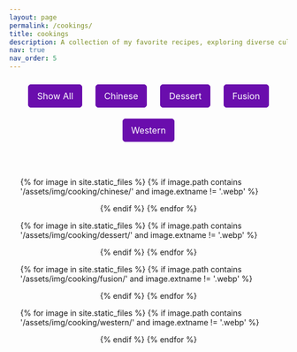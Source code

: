 ```yaml
---
layout: page
permalink: /cookings/
title: cookings
description: A collection of my favorite recipes, exploring diverse culinary traditions from around the world, including Chinese, Western, fusion, and desserts.
nav: true
nav_order: 5
---
```


<style>
  /* Category Selection Styling */
  #category-selection {
    text-align: center;
    margin-bottom: 20px;
  }

  .filter-btn {
    padding: 10px 15px;
    margin: 10px;
    font-size: 1rem;
    font-family: var(--font-sans-serif); /* Match al-folio font */
    background-color: #6a0dad; /* Set to a purple color */
    color: white; /* Keep text color white */
    border: 1px solid #6a0dad; /* Border to match the button background */
    border-radius: 5px;
    cursor: pointer;
    transition: background-color 0.3s;
  }

  .filter-btn:hover {
    background-color: #5e0bb0; /* Slightly darker purple on hover */
    color: white; /* Keep the text white on hover */
  }

  /* Image Gallery Styling */
  .gallery {
    display: flex;
    flex-wrap: wrap;
    justify-content: space-evenly;
    padding: 20px;
  }

  .filter {
    display: none; /* Hide all images by default */
    margin: 20px;
    text-align: center;
  }

  .filter img {
    width: 280px;
    height: auto;
    border-radius: 10px;
    box-shadow: 0 4px 8px rgba(0, 0, 0, 0.1);
    transition: transform 0.2s ease-in-out, box-shadow 0.2s ease-in-out;
  }

  .filter img:hover {
    transform: scale(1.05); /* Slight zoom effect */
    box-shadow: 0 8px 16px rgba(0, 0, 0, 0.2); /* Stronger shadow */
  }
</style>

<!-- Selection Bar -->
<div id="category-selection">
  <button class="filter-btn" onclick="filterSelection('all')">Show All</button>
  <button class="filter-btn" onclick="filterSelection('chinese')">Chinese</button>
  <button class="filter-btn" onclick="filterSelection('dessert')">Dessert</button>
  <button class="filter-btn" onclick="filterSelection('fusion')">Fusion</button>
  <button class="filter-btn" onclick="filterSelection('western')">Western</button>
</div>

<!-- Image Gallery -->
<div class="gallery">

  <!-- Loop for Chinese Category -->

{% for image in site.static_files %}
{% if image.path contains '/assets/img/cooking/chinese/' and image.extname != '.webp' %}

  <div class="filter chinese">
    <img src="{{ image.path }}" alt="Chinese Dish" width="300px">
  </div>
  {% endif %}
{% endfor %}

<!-- Loop for Dessert Category -->

{% for image in site.static_files %}
{% if image.path contains '/assets/img/cooking/dessert/' and image.extname != '.webp' %}

  <div class="filter dessert">
    <img src="{{ image.path }}" alt="Dessert" width="300px">
  </div>
  {% endif %}
{% endfor %}

<!-- Loop for Fusion Category -->

{% for image in site.static_files %}
{% if image.path contains '/assets/img/cooking/fusion/' and image.extname != '.webp' %}

  <div class="filter fusion">
    <img src="{{ image.path }}" alt="Fusion Dish" width="300px">
  </div>
  {% endif %}
{% endfor %}

<!-- Loop for Western Category -->

{% for image in site.static_files %}
{% if image.path contains '/assets/img/cooking/western/' and image.extname != '.webp' %}

  <div class="filter western">
    <img src="{{ image.path }}" alt="Western Dish" width="300px">
  </div>
  {% endif %}
{% endfor %}

</div>

<script>
  function filterSelection(category) {
    var items = document.getElementsByClassName("filter");
    
    if (category == "all") category = "";
    
    for (var i = 0; i < items.length; i++) {
      items[i].style.display = "none"; // Hide all items by default
      if (items[i].className.indexOf(category) > -1) {
        items[i].style.display = "block"; // Show matching items
      }
    }
  }

  // Show all items by default on page load
  filterSelection('all');
</script>
